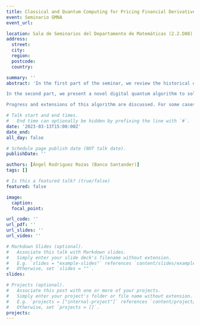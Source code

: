 ```yaml
---
title: Classical and Quantum Computing for Pricing Financial Derivatives
event: Seminario GMNA
event_url: 

location: Sala de Seminarios del Departamento de Matemáticas (2.2.D08)
address:
  street: 
  city: 
  region: 
  postcode: 
  country: 

summary: ''
abstract: 'In the first part of the seminar, we review the historical development of classical computing from its origin until nowadays and introduce a short but general overview of quantum computing, with special emphasis on the state-of-the-art of gate-based quantum computers and applications in finance.

In the second part, we present a novel digital quantum algorithm to solve the pricing problem using a Black-Scholes model by mapping it to the Schrödinger equation. The non-Hermitian nature of the resulting Hamiltonian is solved by embedding the dynamics into an enlarged Hilbert space, which makes use of only one additional ancillary qubit. More generally, this algorithm shows a feasible approach for solving forward and backward Kolmogorov equations on a digital quantum computer based on Hamiltonian simulation.

Progress and extensions of this algorithm are discussed. For some cases, the algorithm remarkably provides a quantum advantage since the terms in the Hamiltonian can be truncated by a polynomial number of interactions while keeping its error bounded. We report expected accuracy levels comparable to classical numerical algorithms by using 10 qubits and 94 entangling gates on a fault-tolerant quantum computer.'

# Talk start and end times.
#   End time can optionally be hidden by prefixing the line with `#`.
date: '2023-03-13T15:00:00Z'
date_end: 
all_day: false

# Schedule page publish date (NOT talk date).
publishDate: ''

authors: [Ángel Rodriguez Rozas (Banco Santander)]
tags: []

# Is this a featured talk? (true/false)
featured: false

image:
  caption: 
  focal_point: 

url_code: ''
url_pdf: ''
url_slides: ''
url_video: ''

# Markdown Slides (optional).
#   Associate this talk with Markdown slides.
#   Simply enter your slide deck's filename without extension.
#   E.g. `slides = "example-slides"` references `content/slides/example-slides.md`.
#   Otherwise, set `slides = ""`.
slides:

# Projects (optional).
#   Associate this post with one or more of your projects.
#   Simply enter your project's folder or file name without extension.
#   E.g. `projects = ["internal-project"]` references `content/project/deep-learning/index.md`.
#   Otherwise, set `projects = []`.
projects:
---
```

